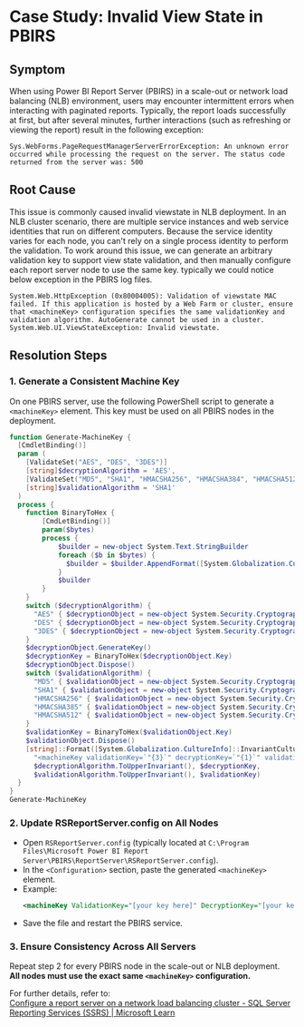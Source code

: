 # Case Study: Invalid View State in PBIRS

## Symptom

When using Power BI Report Server (PBIRS) in a scale-out or network load balancing (NLB) environment, users may encounter intermittent errors when interacting with paginated reports. Typically, the report loads successfully at first, but after several minutes, further interactions (such as refreshing or viewing the report) result in the following exception:

```
Sys.WebForms.PageRequestManagerServerErrorException: An unknown error occurred while processing the request on the server. The status code returned from the server was: 500
```

## Root Cause

This issue is commonly caused invalid viewstate in NLB deployment. In an NLB cluster scenario, there are multiple service instances and web service identities that run on different computers. Because the service identity varies for each node, you can't rely on a single process identity to perform the validation. To work around this issue, we can generate an arbitrary validation key to support view state validation, and then manually configure each report server node to use the same key. typically we could notice below exception in the PBIRS log files.

```
System.Web.HttpException (0x80004005): Validation of viewstate MAC failed. If this application is hosted by a Web Farm or cluster, ensure that <machineKey> configuration specifies the same validationKey and validation algorithm. AutoGenerate cannot be used in a cluster.
System.Web.UI.ViewStateException: Invalid viewstate.
```

## Resolution Steps

### 1. Generate a Consistent Machine Key

On one PBIRS server, use the following PowerShell script to generate a `<machineKey>` element. This key must be used on all PBIRS nodes in the deployment.

```powershell
function Generate-MachineKey {
  [CmdletBinding()]
  param (
    [ValidateSet("AES", "DES", "3DES")]
    [string]$decryptionAlgorithm = 'AES',
    [ValidateSet("MD5", "SHA1", "HMACSHA256", "HMACSHA384", "HMACSHA512")]
    [string]$validationAlgorithm = 'SHA1'
  )
  process {
    function BinaryToHex {
        [CmdLetBinding()]
        param($bytes)
        process {
            $builder = new-object System.Text.StringBuilder
            foreach ($b in $bytes) {
              $builder = $builder.AppendFormat([System.Globalization.CultureInfo]::InvariantCulture, "{0:X2}", $b)
            }
            $builder
        }
    }
    switch ($decryptionAlgorithm) {
      "AES" { $decryptionObject = new-object System.Security.Cryptography.AesCryptoServiceProvider }
      "DES" { $decryptionObject = new-object System.Security.Cryptography.DESCryptoServiceProvider }
      "3DES" { $decryptionObject = new-object System.Security.Cryptography.TripleDESCryptoServiceProvider }
    }
    $decryptionObject.GenerateKey()
    $decryptionKey = BinaryToHex($decryptionObject.Key)
    $decryptionObject.Dispose()
    switch ($validationAlgorithm) {
      "MD5" { $validationObject = new-object System.Security.Cryptography.HMACMD5 }
      "SHA1" { $validationObject = new-object System.Security.Cryptography.HMACSHA1 }
      "HMACSHA256" { $validationObject = new-object System.Security.Cryptography.HMACSHA256 }
      "HMACSHA385" { $validationObject = new-object System.Security.Cryptography.HMACSHA384 }
      "HMACSHA512" { $validationObject = new-object System.Security.Cryptography.HMACSHA512 }
    }
    $validationKey = BinaryToHex($validationObject.Key)
    $validationObject.Dispose()
    [string]::Format([System.Globalization.CultureInfo]::InvariantCulture,
      "<machineKey validationKey=`"{3}`" decryptionKey=`"{1}`" validation=`"{2}`" decryption=`"{0}`"/>",
      $decryptionAlgorithm.ToUpperInvariant(), $decryptionKey,
      $validationAlgorithm.ToUpperInvariant(), $validationKey)
  }
}
Generate-MachineKey
```

### 2. Update RSReportServer.config on All Nodes

- Open `RSReportServer.config` (typically located at `C:\Program Files\Microsoft Power BI Report Server\PBIRS\ReportServer\RSReportServer.config`).
- In the `<Configuration>` section, paste the generated `<machineKey>` element.
- Example:
  ```xml
  <machineKey ValidationKey="[your key here]" DecryptionKey="[your key here]" Validation="SHA1" Decryption="AES"/>
  ```
- Save the file and restart the PBIRS service.



### 3. Ensure Consistency Across All Servers

Repeat step 2 for every PBIRS node in the scale-out or NLB deployment.  
**All nodes must use the exact same `<machineKey>` configuration.**

For further details, refer to:  
[Configure a report server on a network load balancing cluster - SQL Server Reporting Services (SSRS) | Microsoft Learn](https://learn.microsoft.com/en-us/sql/reporting-services/report-server/configure-a-report-server-on-a-network-load-balancing-cluster?view=sql-server-ver16#ViewState)


